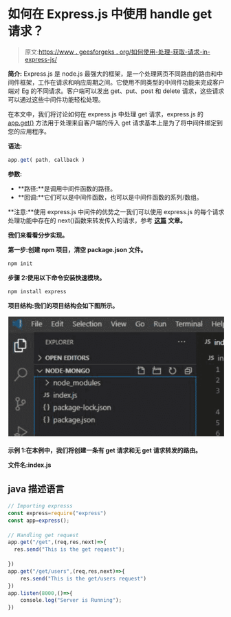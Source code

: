 # 如何在 Express.js 中使用 handle get 请求？

> 原文:[https://www . geesforgeks . org/如何使用-处理-获取-请求-in-express-js/](https://www.geeksforgeeks.org/how-to-use-handle-get-request-in-express-js/)

**简介:** Express.js 是 node.js 最强大的框架，是一个处理网页不同路由的路由和中间件框架，工作在请求和响应周期之间。它使用不同类型的中间件功能来完成客户端对 Eg 的不同请求。客户端可以发出 get、put、post 和 delete 请求，这些请求可以通过这些中间件功能轻松处理。

在本文中，我们将讨论如何在 express.js 中处理 get 请求，express.js 的 [app.get()](https://www.geeksforgeeks.org/express-js-app-get-request-function/#:~:text=get()%20Request%20Function,-Last%20Updated%20%3A%2005&text=The%20app.,the%20middleware%20to%20your%20application.) 方法用于处理来自客户端的传入 get 请求基本上是为了将中间件绑定到您的应用程序。

**语法:**

```js
app.get( path, callback )
```

**参数:**

*   **路径:**是调用中间件函数的路径。
*   **回调:**它们可以是中间件函数，也可以是中间件函数的系列/数组。

**注意:**使用 express.js 中间件的优势之一我们可以使用 express.js 的每个请求处理功能中存在的 next()函数来转发传入的请求，参考 [**这篇**](https://www.geeksforgeeks.org/working-of-express-js-middleware-and-its-benefits/) **文章。**

**我们来看看分步实现。**

**第一步:创建 npm 项目，清空 package.json 文件。**

```js
npm init
```

**步骤 2:使用以下命令安装快速模块。**

```js
npm install express
```

**项目结构:我们的项目结构会如下图所示。**

![](img/d2312c8a3bef348413d47abc45f72213.png)

**示例 1:在本例中，我们将创建一条有 get 请求和无 get 请求转发的路由。**

**文件名:index.js**

## java 描述语言

```js
// Importing expresss
const express=require("express")
const app=express();

// Handling get request
app.get("/get",(req,res,next)=>{
  res.send("This is the get request");

})
app.get("/get/users",(req,res,next)=>{
    res.send("This is the get/users request")
})
app.listen(8000,()=>{
    console.log("Server is Running");
})
```